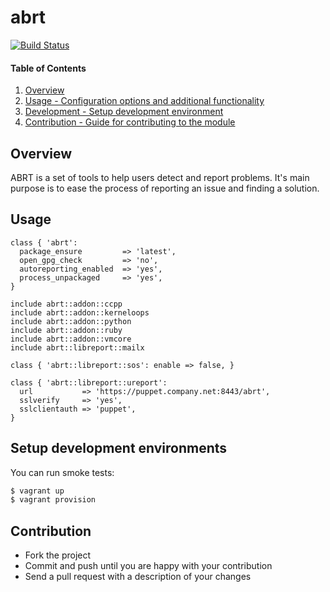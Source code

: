 # abrt
[![Build Status](https://travis-ci.org/jewelnuruddin/puppet-abrt.png?branch=master)](https://travis-ci.org/jewelnuruddin/puppet-abrt)

#### Table of Contents

1. [Overview](#overview)
2. [Usage - Configuration options and additional functionality](#usage)
3. [Development - Setup development environment](#development)
4. [Contribution - Guide for contributing to the module](#contribution)

## Overview

ABRT is a set of tools to help users detect and report problems.
It's main purpose is to ease the process of reporting an issue and finding a solution.

## Usage

    class { 'abrt':
      package_ensure         => 'latest',
      open_gpg_check         => 'no',
      autoreporting_enabled  => 'yes',
      process_unpackaged     => 'yes',
    }

    include abrt::addon::ccpp
    include abrt::addon::kerneloops
    include abrt::addon::python
    include abrt::addon::ruby
    include abrt::addon::vmcore
    include abrt::libreport::mailx

    class { 'abrt::libreport::sos': enable => false, }

    class { 'abrt::libreport::ureport':
      url           => 'https://puppet.company.net:8443/abrt',
      sslverify     => 'yes',
      sslclientauth => 'puppet',
    }

## Setup development environments

You can run smoke tests:

```sh
$ vagrant up
$ vagrant provision
```

## Contribution

* Fork the project
* Commit and push until you are happy with your contribution
* Send a pull request with a description of your changes
